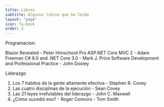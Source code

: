 ```yaml
---
title: Libros
subtitle: Algunos libros que he leido
layout: "page"
icon: fa-book
order: 3
---
```


Programacion:

Blazor Revealed - Peter Himschoot
Pro ASP.NET Core MVC 2 - Adam Freeman
C# 8.0 and .NET Core 3.0 - Mark J. Price
Software Development and Professional Practice - John Dooley 

Liderazgo

1. Los 7 habitos de la gente altamente efectiva - Stephen R. Covey
2. Las cuatro disciplinas de la ejecución - Sean Covey
3. Las 21 leyes irrefutables del liderazgo - John C. Maxwell
4. ¿Cómo sucedió eso? - Roger Connors - Tom Smith

